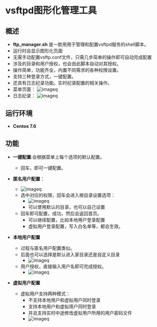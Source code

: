 # vsftpd图形化管理工具

## 概述

- **ftp_manager.sh** 是一款用用于管理和配置vsftpd服务的shell脚本。
- 运行时会显示图形化页面
- 无需手动配置vsftp.conf文件，只需几步简单的操作即可自动完成配置
- 涉及的目录和用户授权，也会由此脚本自动对其授权。
- 操作简单，功能齐全，内置不同需求的各种权限设置。
- 支持三种登录方式，一键配置。
- 还具有日志纪录功能。实时纪录配置的相关操作。
- 菜单页面：
  ![imageq](https://xingqiu-tuchuang-1256524210.cos.ap-shanghai.myqcloud.com/3029image1.png)
- 日志纪录：
  ![imageq](https://xingqiu-tuchuang-1256524210.cos.ap-shanghai.myqcloud.com/3029image2.png)

## 运行环境

- **Centos 7.6**

## 功能

- **一键配置**:会根据菜单上每个选项的默认配置。

  - 回车，即可一键配置。

- **匿名用户配置**：

  - ![imageq](https://xingqiu-tuchuang-1256524210.cos.ap-shanghai.myqcloud.com/3029image3.png)
  - 选中对应的权限，回车会进入根目录设置选项：
    - ![imageq](https://xingqiu-tuchuang-1256524210.cos.ap-shanghai.myqcloud.com/3029image4.png)
    - 可以使用默认的目录，也可以自己设置
  - 回车即可配置，成功，然后会返回首页。
    - 可以继续配置，比如本地用户登录配置
    - 虚拟用户登录配置，写入白名单等，都会生效。

- **本地用户配置**

  - 过程与匿名用户配置类似。
  - 后面也可以选择是默认进入家目录还是自定义目录
    - ![imageq](https://xingqiu-tuchuang-1256524210.cos.ap-shanghai.myqcloud.com/3029image5.png)
  - 用户授权，直接输入用户名即可完成授权。
    - ![imageq](https://xingqiu-tuchuang-1256524210.cos.ap-shanghai.myqcloud.com/3029image6.png)

- **虚拟用户配置**

  - 虚拟用户支持两种模式：
    - 不支持本地用户和虚拟用户同时登录
    - 支持本地用户和虚拟用户同时登录
    - 并且支持实时中途修改虚拟用户所用的用户密码文件
    - ![imageq](https://xingqiu-tuchuang-1256524210.cos.ap-shanghai.myqcloud.com/3029image7.png)

  
